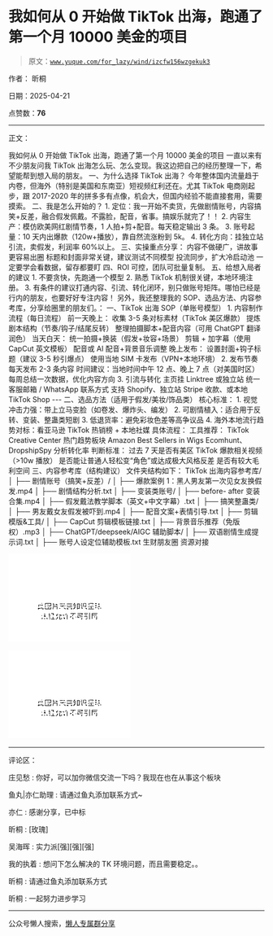 # 我如何从 0 开始做 TikTok 出海，跑通了第一个月 10000 美金的项目

> 原文：[`www.yuque.com/for_lazy/wind/izcfw156wzgekuk3`](https://www.yuque.com/for_lazy/wind/izcfw156wzgekuk3)

作者： 昕桐

日期：2025-04-21

点赞数：**76**

* * *

正文：

我如何从 0 开始做 TikTok 出海，跑通了第一个月 10000 美金的项目
一直以来有不少朋友问我 TikTok 出海怎么玩、怎么变现。我这边把自己的经历整理一下，希望能帮到想入局的朋友。 一、为什么选择 TikTok 出海？
今年整体国内流量趋于内卷，但海外（特别是美国和东南亚）短视频红利还在。尤其 TikTok 电商刚起步，跟 2017-2020 年的拼多多有点像，机会大，但国内经验不能直接套用，需要摸索。
二、我是怎么开始的？ 1. 定位：我一开始不卖货，先做剧情账号，内容搞笑+反差，融合假发佩戴。不露脸，配音，省事。搞娱乐就完了！！ 2. 内容生产：模仿欧美网红剧情节奏，1 人拍+剪+配音。每天稳定输出 3 条。 3. 账号起量：10 天内出爆款（120w+播放），靠自然流涨粉到 5k。 4. 转化方向：挂独立站引流，卖假发，利润率 60%以上。 三、实操重点分享： 内容不做硬广，讲故事更容易出圈 标题和封面非常关键，建议测试不同模型
投流同步，扩大冷启动池 一定要学会看数据，留存都要盯 四、ROI 可控，团队可批量复制。 五、给想入局者的建议 1. 不要贪快，先跑通一个模型 2. 熟悉 TikTok 机制很关键，本地环境注册。 3. 有条件的建议打通内容、引流、转化闭环，别只做账号矩阵。哪怕已经是行内的朋友，也要好好专注内容！
另外，我还整理我的 SOP、选品方法、内容参考库，分享给圈里的朋友们。： 一、TikTok 出海 SOP（单账号模型） 1. 内容制作流程（每日流程）
前一天晚上： 收集 3-5 条对标素材（TikTok 美区爆款） 提炼剧本结构（节奏/钩子/结尾反转） 整理拍摄脚本+配音内容（可用 ChatGPT 翻译润色）
当天白天： 统一拍摄+换装（假发+妆容+场景） 剪辑 + 加字幕（使用 CapCut 英文模板） 配音或 AI 配音+背景音乐调整 晚上发布：
设置封面+钩子标题（建议 3-5 秒引爆点） 使用当地 SIM 卡发布（VPN+本地环境） 2. 发布节奏 每天发布 2-3 条内容
时间建议：当地时间中午 12 点、晚上 7 点（对美国时区） 每周总结一次数据，优化内容方向 3. 引流与转化 主页挂 Linktree 或独立站 统一客服邮箱 /
WhatsApp 联系方式 支持 Shopify、独立站 Stripe 收款、或本地 TikTok Shop --- 二、选品方法（适用于假发/美妆/饰品类）
核心标准： 1. 视觉冲击力强：带上立马变脸（如卷发、爆炸头、编发） 2. 可剧情植入：适合用于反转、变装、整蛊类短剧 3. 低退货率：避免彩妆色差等高争议品 4. 海外本地流行趋势对标：看亚马逊 TikTok 热销榜 + 本地社媒 具体流程： 工具推荐： TikTok
Creative Center 热门趋势板块 Amazon Best Sellers in Wigs Ecomhunt、DropshipSpy 分析转化率
判断标准： 过去 7 天是否有美区 TikTok 爆款相关视频（>10w 播放） 是否能让普通人轻松变“角色”或达成极大风格反差 是否有较大毛利空间
三、内容参考库（结构建议） 文件夹结构如下： TikTok 出海内容参考库/ │ ├── 剧情账号（搞笑+反差）/ │ ├──
爆款案例 1：黑人男友第一次见女友换假发.mp4 │ ├── 剧情结构分析.txt │ ├── 变装类账号/ │ ├── before-
after 变装合集.mp4 │ ├── 假发戴法教学脚本（英文+中文字幕）.txt │ ├── 搞笑整蛊类/ │ ├── 男友戴女友假发被吓到.mp4 │
├── 配音文案+表情引导.txt │ ├── 剪辑模版&工具/ │ ├── CapCut 剪辑模板链接.txt │ ├── 背景音乐推荐（免版权）.mp3
│ ├── ChatGPT/deepseek/AIGC 辅助脚本/ │ ├── 双语剧情生成提示词.txt │ ├── 账号人设定位辅助模板.txt
生财朋友圈 资源对接

![](img/1f590b6dfb395c34179ec40dce73f987.png "None")

![](img/5ce5bb4be8e78d15c9a036aa1806a895.png "None")

* * *

评论区：

庄见愁 : 你好，可以加你微信交流一下吗？我现在也在从事这个板块

鱼丸|亦仁助理 : 请通过鱼丸添加联系方式~

亦仁 : 感谢分享，已中标

昕桐 : [玫瑰]

吴海晖 : 实力派[强][强][强]

我的执着 : 想问下怎么解决的 TK 环境问题，而且需要稳定。。

昕桐 : 请通过鱼丸添加联系方式

昕桐 : 一起努力进步学习

* * *

公众号懒人搜索，[懒人专属群分享](https://lazybook.fun/#/blog/group)